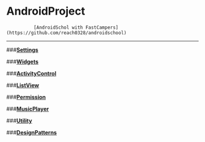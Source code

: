 # **AndroidProject**  
              [AndroidSchol with FastCampers](https://github.com/reach0328/androidschool)

-------------------------------------------------------


###**[Settings]()**


###**[Widgets]()**


###**[ActivityControl]()**


###**[ListView]()**


###**[Permission]()**


###**[MusicPlayer]()**


###**[Utility]()**


###**[DesignPatterns]()**
